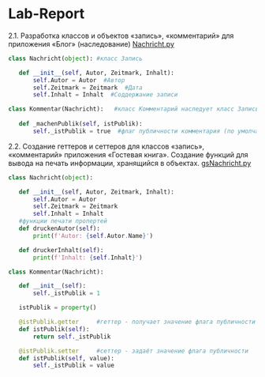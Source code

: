 # Lab-Report

 2.1. Разработка классов и объектов «запись», «комментарий» для приложения «Блог» (наследование) [Nachricht.py](Nachricht.py)
 
 ```python 
 class Nachricht(object): #класс Запись

    def __init__(self, Autor, Zeitmark, Inhalt):
        self.Autor = Autor  #Автор
        self.Zeitmark = Zeitmark  #Дата
        self.Inhalt = Inhalt  #Соддержание записи

class Kommentar(Nachricht):   #класс Комментарий наследует класс Запись (у комментария тоже есть Автор, Дата и Содержание
	
    def _machenPublik(self, istPublik):
        self._istPublik = true  #флаг публичности комментария (по умолчанию true - виден всем)
 ```
     
 2.2. Создание геттеров и сеттеров для классов «запись», «комментарий» приложения «Гостевая книга». Создание функций для вывода на печать информации, хранящийся в объектах. [gsNachricht.py](gsNachricht.py)
 
 ```python
class Nachricht(object):

    def __init__(self, Autor, Zeitmark, Inhalt):
        self.Autor = Autor
        self.Zeitmark = Zeitmark
        self.Inhalt = Inhalt
    #функции печати пропертей
    def druckenAutor(self):
    	print(f'Autor: {self.Autor.Name}')

    def druckerInhalt(self):
    	print(f'Inhalt: {self.Inhalt}')

class Kommentar(Nachricht):

	def __init__(self):
		self._istPublik = 1

	istPublik = property()

	@istPublik.getter     #геттер - получает значение флага публичности
	def istPublik(self):
		return self._istPublik

	@istPublik.setter     #сеттер - задаёт значение флага публичности
	def istPublik(self, value):
	    self._istPublik = value
```
